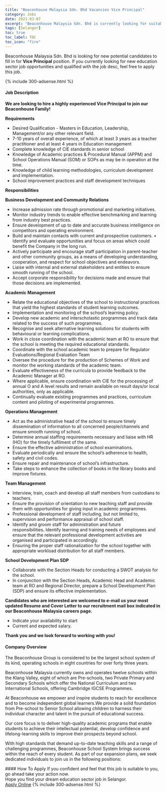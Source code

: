 ```yaml
---
title: "Beaconhouse Malaysia Sdn. Bhd Vacancies Vice Principal" 
category: Jobs 
date: 2021-03-07 
excerpt: "Beaconhouse Malaysia Sdn. Bhd is currently looking for suitable person to fill in the Vice Principal which positioned at Selangor" 
tags: [Selangor] 
toc: true 
toc_label: TOC 
toc_icon: "fire" 
--- 
```


<p>Beaconhouse Malaysia Sdn. Bhd is looking for new potential candidates to fill in for <b>Vice Principal</b> position. If you currently looking for new education sector job opportunities and qualified with the job desc, feel free to apply this job.
</p>{% include 300-adsense.html %} 
 <div><div><h4>Job Description</h4></div><div><div><span><div><p><strong>We are looking to hire a highly experienced Vice Principal to join our Beaconhouse Family!</strong></p><p><strong>Requirements</strong></p><ul><li>Desired Qualification - Masters in Education, Leadership, Management/or any other relevant field.</li><li>7-10 years of overall experience, of which at least 3 years as a teacher practitioner and at least 4 years in Education management</li><li>Complete knowledge of CIE standards in senior school</li><li>Knowledge of Academic practices &amp; Procedural Manual (APPM) and School Operations Manual (SOM) or SOPs as may be in operation at the time.</li><li>Knowledge of child learning methodologies, curriculum development and implementation.</li><li>School improvement practices and staff development techniques</li></ul><p><strong>Responsibilities</strong></p><p><strong>Business Development and Community Relations</strong></p><ul><li>Increase admission rate through promotional and marketing initiatives.</li><li>Monitor industry trends to enable effective benchmarking and learning from industry best practices.&#160;</li><li>Ensure development of up to date and accurate business intelligence on competitors and operating environment.&#160;</li><li>Build and maintain contacts with current and prospective customers. &#8226; Identify and evaluate opportunities and focus on areas which could benefit the Company in the long run.&#160;</li><li>Actively participate and encourage staff participation in parent-teacher and other community groups, as a means of developing understanding, cooperation, and respect for school objectives and endeavors.&#160;</li><li>Liaise with internal and external stakeholders and entities to ensure smooth running of the school.&#160;</li><li>Accept corporate responsibility for decisions made and ensure that those decisions are implemented.</li></ul><p><strong>Academic Management</strong></p><ul><li>Relate the educational objectives of the school to instructional practices that yield the highest standards of student learning outcomes.&#160;</li><li>Implementation and monitoring of the school&#8217;s learning policy.&#160;</li><li>Develop new academic and interscholastic programmes and track data related to the success of such programmes.&#160;</li><li>Recognise and seek alternative learning solutions for students with behavioural or learning complications.&#160;</li><li>Work in close coordination with the academic team at RO to ensure that the school is meeting the required educational standards.&#160;</li><li>Coordinate with the school academic team to prepare for Regulator Evaluations/Regional Evaluation Team</li><li>Oversee the procedure for the production of Schemes of Work and monitor the working standards of the academic team.&#160;</li><li>Evaluate effectiveness of the curricula to provide feedback to the Academic Manager at RO.&#160;</li><li>Where applicable, ensure coordination with CIE for the processing of annual O and A level results and remain available on result days/or local authorities, only as applicable.</li><li>Continually evaluate existing programmes and practices, curriculum content and piloting of experimental programmes.</li></ul><p><strong>Operations Management&#160;</strong></p><ul><li>Act as the administrative head of the school to ensure timely dissemination of information to all concerned people/channels and ensure smooth running of school.&#160;</li><li>Determine annual staffing requirements necessary and liaise with HR (HO) for the timely fulfilment of the same.&#160;</li><li>Ensure the effective administration of school examinations.&#160;</li><li>Evaluate periodically and ensure the school&#8217;s adherence to health, safety and civil codes.&#160;</li><li>Ensure repair and maintenance of school&#8217;s infrastructure.&#160;</li><li>Take steps to enhance the collection of books in the library books and improve fixtures.</li></ul><p><strong>Team Management</strong></p><ul><li>Interview, train, coach and develop all staff members from custodians to teachers.&#160;</li><li>Ensure the provision of orientation to new teaching staff and provide them with opportunities for giving input in academic programmes.&#160;</li><li>Professional development of staff including, but not limited to, supervision and performance appraisal of school staff.&#160;</li><li>Identify and groom staff for administration and future responsibilities<strong>.&#160;</strong>Identify learning and training needs of employees and ensure that&#160;the relevant professional development activities are organised and participated in accordingly.</li><li>Ensuring the proper staff rationalization for the school together with appropriate workload distribution for all staff members.</li></ul><p><strong>School Development Plan SDP</strong></p><ul><li>Collaborate with the Section Heads for conducting a SWOT analysis for the school.&#160;</li><li>In conjunction with the Section Heads, Academic Head and Academic team at RO and Regional Director, prepare a School Development Plan (SDP) and ensure its effective implementation.</li></ul><p><strong>Candidates who are interested are welcomed to e-mail us your most updated Resume and Cover Letter to our recruitment mail box indicated in our Beaconhouse Malaysia careers page.</strong></p><ul><li>Indicate your availability to start</li><li>Current and expected salary.</li></ul><p><strong>Thank you and we look forward to working with you!</strong></p></div></span></div></div></div> 
<div><div><h4>Company Overview</h4></div><div><div><span><div><p>The Beaconhouse Group is considered to be the largest school system of its kind, operating schools in eight countries for over forty three years.</p><p>Beaconhouse Malaysia currently owns and operates twelve schools within the Klang Valley, eight of which are Pre-schools, two Private Primary and Secondary Schools which offer the National Curriculum and two International Schools, offering Cambridge IGCSE Programmes.</p><p>At Beaconhouse we empower and inspire students to reach for excellence and to become independent global learners.We provide a solid foundation from Pre-school to Senior School allowing children to harness their individual character and talent in the pursuit of educational success.</p><p>Our core focus is to deliver high-quality academic programs that enable students to achieve their intellectual potential, develop confidence and lifelong-learning skills to improve their prospects beyond school.&#160;</p><p>With high standards that demand up-to-date teaching skills and a range of challenging programmes, Beaconhouse School System brings success within the reach of every student. As part of our expansion plans, we seek dedicated individuals to join us in the following positions:</p></div></span></div></div></div> 
#### How To Apply 
If you confident and feel that this job is suitable to you, go ahead take your action now. <br/> 
Hope you find your dream education sector job in Selangor. <br/> 
<a href="https://www.jobstreet.com.my/en/job/vice-principal-4498344?jobId=jobstreet-my-job-4498344" class="btn btn--info" target="_blank" rel="nofollow noopenner">Apply Online</a> 
{% include 300-adsense.html %} 